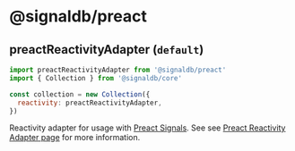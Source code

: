 # @signaldb/preact

## preactReactivityAdapter (`default`)

```js
import preactReactivityAdapter from '@signaldb/preact'
import { Collection } from '@signaldb/core'

const collection = new Collection({
  reactivity: preactReactivityAdapter,
})
```

Reactivity adapter for usage with [Preact Signals](https://preactjs.com/blog/introducing-signals/). See see [Preact Reactivity Adapter page](/reactivity/preact-signals/) for more information.
